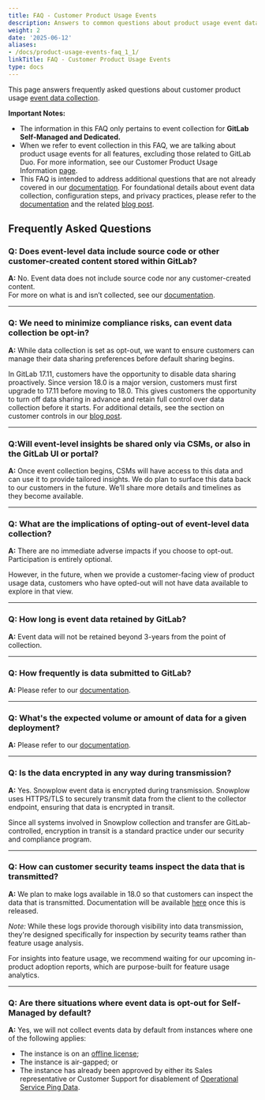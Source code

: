 ```yaml
---
title: FAQ - Customer Product Usage Events
description: Answers to common questions about product usage event data
weight: 2
date: '2025-06-12'
aliases:
- /docs/product-usage-events-faq_1_1/
linkTitle: FAQ - Customer Product Usage Events
type: docs
---
```


This page answers frequently asked questions about customer product usage [event data collection](https://docs.gitlab.com/administration/settings/event_data).

**Important Notes:**

- The information in this FAQ only pertains to event collection for **GitLab Self-Managed and Dedicated.**
- When we refer to event collection in this FAQ, we are talking about product usage events for all features, excluding those related to GitLab Duo. For more information, see our Customer Product Usage Information [page](/handbook/legal/privacy/customer-product-usage-information/).
- This FAQ is intended to address additional questions that are not already covered in our [documentation](https://docs.gitlab.com/administration/settings/event_data). 
For foundational details about event data collection, configuration steps, and privacy practices, please refer to the [documentation](https://docs.gitlab.com/administration/settings/event_data) and the related [blog post](https://about.gitlab.com/blog/2025/03/26/more-granular-product-usage-insights-for-gitlab-self-managed-and-dedicated/).

## Frequently Asked Questions

### Q: Does event-level data include source code or other customer-created content stored within GitLab?

**A:** No. Event data does not include source code nor any customer-created content.  
For more on what is and isn’t collected, see our [documentation](https://docs.gitlab.com/administration/settings/event_data).

---

### Q: We need to minimize compliance risks, can event data collection be opt-in?

**A:** While data collection is set as opt-out, we want to ensure customers can manage their data sharing preferences before default sharing begins. 

In GitLab 17.11, customers have the opportunity to disable data sharing proactively. Since version 18.0 is a major version, customers must first upgrade to 17.11 before moving to 18.0. This gives customers the opportunity to turn off data sharing in advance and retain full control over data collection before it starts.  For additional details, see the section on customer controls in our [blog post](https://about.gitlab.com/blog/2025/03/26/more-granular-product-usage-insights-for-gitlab-self-managed-and-dedicated/#you-stay-in-control-of-your-data).

---

### Q:Will event-level insights be shared only via CSMs, or also in the GitLab UI or portal?

**A:** Once event collection begins, CSMs will have access to this data and can use it to provide tailored insights.  We do plan to surface this data back to our customers in the future. We’ll share more details and timelines as they become available.

---

### Q: What are the implications of opting-out of event-level data collection?

**A:** There are no immediate adverse impacts if you choose to opt-out.  Participation is entirely optional.  

However, in the future, when we provide a customer-facing view of product usage data, customers who have opted-out will not have data available to explore in that view.

---

### Q: How long is event data retained by GitLab?

**A:** Event data will not be retained beyond 3-years from the point of collection.

---

### Q: How frequently is data submitted to GitLab?

**A:** Please refer to our [documentation](https://docs.gitlab.com/administration/settings/event_data).

---

### Q: What's the expected volume or amount of data for a given deployment?

**A:** Please refer to our [documentation](https://docs.gitlab.com/administration/settings/event_data).

---

### Q: Is the data encrypted in any way during transmission?

**A:** Yes. Snowplow event data is encrypted during transmission. Snowplow uses HTTPS/TLS to securely transmit data from the client to the collector endpoint, ensuring that data is encrypted in transit.  

Since all systems involved in Snowplow collection and transfer are GitLab-controlled, encryption in transit is a standard practice under our security and compliance program.

---

### Q: How can customer security teams inspect the data that is transmitted?

**A:** We plan to make logs available in 18.0 so that customers can inspect the data that is transmitted. Documentation will be available [here](https://docs.gitlab.com/administration/settings/event_data) once this is released.

*Note:* While these logs provide thorough visibility into data transmission, they're designed specifically for inspection by security teams rather than feature usage analysis.  

For insights into feature usage, we recommend waiting for our upcoming in-product adoption reports, which are purpose-built for feature usage analytics.

---

### Q: Are there situations where event data is opt-out for Self-Managed by default?

**A:** Yes, we will not collect events data by default from instances where one of the following applies:

- The instance is on an [offline license](https://about.gitlab.com/pricing/licensing-faq/cloud-licensing/);
- The instance is air-gapped; or
- The instance has already been approved by either its Sales representative or Customer Support for disablement of [Operational Service Ping Data](https://about.gitlab.com/pricing/faq-improved-billing-and-subscription-management/#operational-data). 
